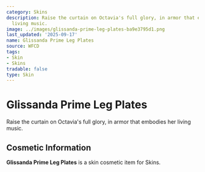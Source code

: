 ```yaml
---
category: Skins
description: Raise the curtain on Octavia's full glory, in armor that embodies her
  living music.
image: ../images/glissanda-prime-leg-plates-ba9e3795d1.png
last_updated: '2025-09-17'
name: Glissanda Prime Leg Plates
source: WFCD
tags:
- Skin
- Skins
tradable: false
type: Skin
---
```


# Glissanda Prime Leg Plates

Raise the curtain on Octavia's full glory, in armor that embodies her living music.

## Cosmetic Information

**Glissanda Prime Leg Plates** is a skin cosmetic item for Skins.

